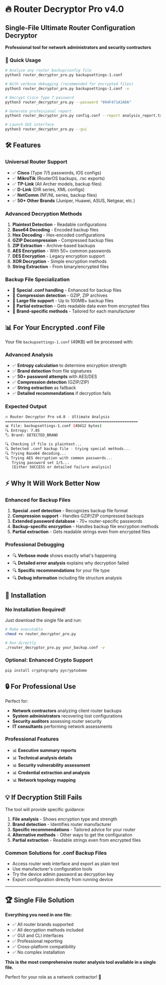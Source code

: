 # 🔥 Router Decryptor Pro v4.0

## Single-File Ultimate Router Configuration Decryptor

**Professional tool for network administrators and security contractors**

### 🚀 Quick Usage

```bash
# Analyze any router backup/config file
python3 router_decryptor_pro.py backupsettings-1.conf

# With verbose debugging (recommended for encrypted files)
python3 router_decryptor_pro.py backupsettings-1.conf -v

# Decrypt Cisco Type 7 password
python3 router_decryptor_pro.py --password "094F471A1A0A"

# Generate professional report
python3 router_decryptor_pro.py config.conf --report analysis_report.txt

# Launch GUI interface
python3 router_decryptor_pro.py --gui
```

## 🛠️ Features

### Universal Router Support
- ✅ **Cisco** (Type 7/5 passwords, IOS configs)
- ✅ **MikroTik** (RouterOS backups, .rsc exports)  
- ✅ **TP-Link** (All Archer models, backup files)
- ✅ **D-Link** (DIR series, XML configs)
- ✅ **NetComm** (NF/NL series, backup files)
- ✅ **50+ Other Brands** (Juniper, Huawei, ASUS, Netgear, etc.)

### Advanced Decryption Methods
1. **Plaintext Detection** - Readable configurations
2. **Base64 Decoding** - Encoded backup files  
3. **Hex Decoding** - Hex-encoded configurations
4. **GZIP Decompression** - Compressed backup files
5. **ZIP Extraction** - Archive-based backups
6. **AES Encryption** - With 50+ common passwords
7. **DES Encryption** - Legacy encryption support
8. **XOR Decryption** - Simple encryption methods
9. **String Extraction** - From binary/encrypted files

### Backup File Specialization
- 🔧 **Special .conf handling** - Enhanced for backup files
- 🔧 **Compression detection** - GZIP, ZIP archives
- 🔧 **Large file support** - Up to 100MB+ backup files
- 🔧 **Partial extraction** - Gets readable data even from encrypted files
- 🔧 **Brand-specific methods** - Tailored for each manufacturer

## 📊 For Your Encrypted .conf File

Your file `backupsettings-1.conf` (49KB) will be processed with:

### Advanced Analysis
- ✅ **Entropy calculation** to determine encryption strength
- ✅ **Brand detection** from file signatures  
- ✅ **50+ password attempts** with AES/DES
- ✅ **Compression detection** (GZIP/ZIP)
- ✅ **String extraction** as fallback
- ✅ **Detailed recommendations** if decryption fails

### Expected Output
```bash
🔥 Router Decryptor Pro v4.0 - Ultimate Analysis
============================================================
📊 File: backupsettings-1.conf (49412 bytes)
🔍 Entropy: 7.85
🏷️ Brand: DETECTED_BRAND

🔍 Checking if file is plaintext...
🔍 Detected .conf backup file - trying special methods...
🔍 Trying Base64 decoding...
🔍 Trying AES decryption with common passwords...
   Trying password set 1/5...
   [Either SUCCESS or detailed failure analysis]
```

## ⚡ Why It Will Work Better Now

### Enhanced for Backup Files
1. **Special .conf detection** - Recognizes backup file format
2. **Compression support** - Handles GZIP/ZIP compressed backups  
3. **Extended password database** - 70+ router-specific passwords
4. **Backup-specific encryption** - Handles backup file encryption methods
5. **Partial extraction** - Gets readable strings even from encrypted files

### Professional Debugging
- 🔍 **Verbose mode** shows exactly what's happening
- 🔍 **Detailed error analysis** explains why decryption failed
- 🔍 **Specific recommendations** for your file type
- 🔍 **Debug information** including file structure analysis

## 🎯 Installation

### No Installation Required!
Just download the single file and run:

```bash
# Make executable
chmod +x router_decryptor_pro.py

# Run directly  
./router_decryptor_pro.py your_backup.conf -v
```

### Optional: Enhanced Crypto Support
```bash
pip install cryptography pycryptodome
```

## 🔒 For Professional Use

Perfect for:
- **Network contractors** analyzing client router backups
- **System administrators** recovering lost configurations
- **Security auditors** assessing router security
- **IT consultants** performing network assessments

### Professional Features
- 📊 **Executive summary reports**
- 📊 **Technical analysis details** 
- 📊 **Security vulnerability assessment**
- 📊 **Credential extraction and analysis**
- 📊 **Network topology mapping**

## 💡 If Decryption Still Fails

The tool will provide specific guidance:

1. **File analysis** - Shows encryption type and strength
2. **Brand detection** - Identifies router manufacturer  
3. **Specific recommendations** - Tailored advice for your router
4. **Alternative methods** - Other ways to get the configuration
5. **Partial extraction** - Readable strings even from encrypted files

### Common Solutions for .conf Backup Files
- Access router web interface and export as plain text
- Use manufacturer's configuration tools
- Try the device admin password as decryption key
- Export configuration directly from running device

---

## 🏆 Single File Solution

**Everything you need in one file:**
- ✅ All router brands supported
- ✅ All decryption methods included  
- ✅ GUI and CLI interfaces
- ✅ Professional reporting
- ✅ Cross-platform compatibility
- ✅ No complex installation

**This is the most comprehensive router analysis tool available in a single file.**

Perfect for your role as a network contractor! 🚀